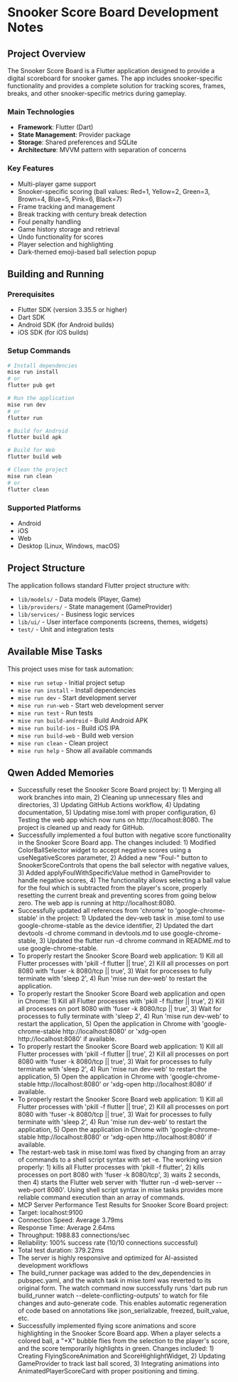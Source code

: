 # Snooker Score Board Development Notes

## Project Overview

The Snooker Score Board is a Flutter application designed to provide a digital scoreboard for snooker games. The app includes snooker-specific functionality and provides a complete solution for tracking scores, frames, breaks, and other snooker-specific metrics during gameplay.

### Main Technologies
- **Framework**: Flutter (Dart)
- **State Management**: Provider package
- **Storage**: Shared preferences and SQLite
- **Architecture**: MVVM pattern with separation of concerns

### Key Features
- Multi-player game support
- Snooker-specific scoring (ball values: Red=1, Yellow=2, Green=3, Brown=4, Blue=5, Pink=6, Black=7)
- Frame tracking and management
- Break tracking with century break detection
- Foul penalty handling
- Game history storage and retrieval
- Undo functionality for scores
- Player selection and highlighting
- Dark-themed emoji-based ball selection popup

## Building and Running

### Prerequisites
- Flutter SDK (version 3.35.5 or higher)
- Dart SDK
- Android SDK (for Android builds)
- iOS SDK (for iOS builds)

### Setup Commands
```bash
# Install dependencies
mise run install
# or
flutter pub get

# Run the application
mise run dev
# or
flutter run

# Build for Android
flutter build apk

# Build for Web
flutter build web

# Clean the project
mise run clean
# or
flutter clean
```

### Supported Platforms
- Android
- iOS
- Web
- Desktop (Linux, Windows, macOS)

## Project Structure

The application follows standard Flutter project structure with:
- `lib/models/` - Data models (Player, Game)
- `lib/providers/` - State management (GameProvider)
- `lib/services/` - Business logic services
- `lib/ui/` - User interface components (screens, themes, widgets)
- `test/` - Unit and integration tests

## Available Mise Tasks

This project uses mise for task automation:
- `mise run setup` - Initial project setup
- `mise run install` - Install dependencies
- `mise run dev` - Start development server
- `mise run run-web` - Start web development server
- `mise run test` - Run tests
- `mise run build-android` - Build Android APK
- `mise run build-ios` - Build iOS IPA
- `mise run build-web` - Build web version
- `mise run clean` - Clean project
- `mise run help` - Show all available commands

## Qwen Added Memories
- Successfully reset the Snooker Score Board project by: 1) Merging all work branches into main, 2) Cleaning up unnecessary files and directories, 3) Updating GitHub Actions workflow, 4) Updating documentation, 5) Updating mise.toml with proper configuration, 6) Testing the web app which now runs on http://localhost:8080. The project is cleaned up and ready for GitHub.
- Successfully implemented a foul button with negative score functionality in the Snooker Score Board app. The changes included: 1) Modified ColorBallSelector widget to accept negative scores using a useNegativeScores parameter, 2) Added a new "Foul-" button to SnookerScoreControls that opens the ball selector with negative values, 3) Added applyFoulWithSpecificValue method in GameProvider to handle negative scores, 4) The functionality allows selecting a ball value for the foul which is subtracted from the player's score, properly resetting the current break and preventing scores from going below zero. The web app is running at http://localhost:8080.
- Successfully updated all references from 'chrome' to 'google-chrome-stable' in the project: 1) Updated the dev-web task in .mise.toml to use google-chrome-stable as the device identifier, 2) Updated the dart devtools -d chrome command in devtools.md to use google-chrome-stable, 3) Updated the flutter run -d chrome command in README.md to use google-chrome-stable.
- To properly restart the Snooker Score Board web application: 1) Kill all Flutter processes with 'pkill -f flutter || true', 2) Kill all processes on port 8080 with 'fuser -k 8080/tcp || true', 3) Wait for processes to fully terminate with 'sleep 2', 4) Run 'mise run dev-web' to restart the application.
- To properly restart the Snooker Score Board web application and open in Chrome: 1) Kill all Flutter processes with 'pkill -f flutter || true', 2) Kill all processes on port 8080 with 'fuser -k 8080/tcp || true', 3) Wait for processes to fully terminate with 'sleep 2', 4) Run 'mise run dev-web' to restart the application, 5) Open the application in Chrome with 'google-chrome-stable http://localhost:8080' or 'xdg-open http://localhost:8080' if available.
- To properly restart the Snooker Score Board web application: 1) Kill all Flutter processes with 'pkill -f flutter || true', 2) Kill all processes on port 8080 with 'fuser -k 8080/tcp || true', 3) Wait for processes to fully terminate with 'sleep 2', 4) Run 'mise run dev-web' to restart the application, 5) Open the application in Chrome with 'google-chrome-stable http://localhost:8080' or 'xdg-open http://localhost:8080' if available.
- To properly restart the Snooker Score Board web application: 1) Kill all Flutter processes with 'pkill -f flutter || true', 2) Kill all processes on port 8080 with 'fuser -k 8080/tcp || true', 3) Wait for processes to fully terminate with 'sleep 2', 4) Run 'mise run dev-web' to restart the application, 5) Open the application in Chrome with 'google-chrome-stable http://localhost:8080' or 'xdg-open http://localhost:8080' if available.
- The restart-web task in mise.toml was fixed by changing from an array of commands to a shell script syntax with set -e. The working version properly: 1) kills all Flutter processes with 'pkill -f flutter', 2) kills processes on port 8080 with 'fuser -k 8080/tcp', 3) waits 2 seconds, then 4) starts the Flutter web server with 'flutter run -d web-server --web-port 8080'. Using shell script syntax in mise tasks provides more reliable command execution than an array of commands.
- MCP Server Performance Test Results for Snooker Score Board project:
- Target: localhost:9100
- Connection Speed: Average 3.79ms
- Response Time: Average 2.64ms 
- Throughput: 1988.83 connections/sec
- Reliability: 100% success rate (10/10 connections successful)
- Total test duration: 379.22ms
- The server is highly responsive and optimized for AI-assisted development workflows
- The build_runner package was added to the dev_dependencies in pubspec.yaml, and the watch task in mise.toml was reverted to its original form. The watch command now successfully runs 'dart pub run build_runner watch --delete-conflicting-outputs' to watch for file changes and auto-generate code. This enables automatic regeneration of code based on annotations like json_serializable, freezed, built_value, etc.
- Successfully implemented flying score animations and score highlighting in the Snooker Score Board app. When a player selects a colored ball, a "+X" bubble flies from the selection to the player's score, and the score temporarily highlights in green. Changes included: 1) Creating FlyingScoreAnimation and ScoreHighlightWidget, 2) Updating GameProvider to track last ball scored, 3) Integrating animations into AnimatedPlayerScoreCard with proper positioning and timing.
